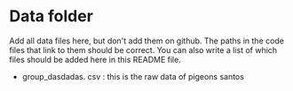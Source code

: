 # Data folder
Add all data files here, but don't add them on github. The paths in the code files that link to them should be correct. 
You can also write a list of which files should be added here in this README file.

- group_dasdadas. csv : this is the raw data of pigeons santos